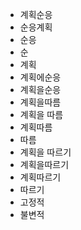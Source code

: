 - 계획순응
- 순응계획
- 순응
- 순
- 계획
- 계획에순응
- 계획을순응
- 계획을따름
- 계획을 따름
- 계획따름
- 따름
- 계획을 따르기
- 계획을따르기
- 계획따르기
- 따르기
- 고정적
- 불변적
